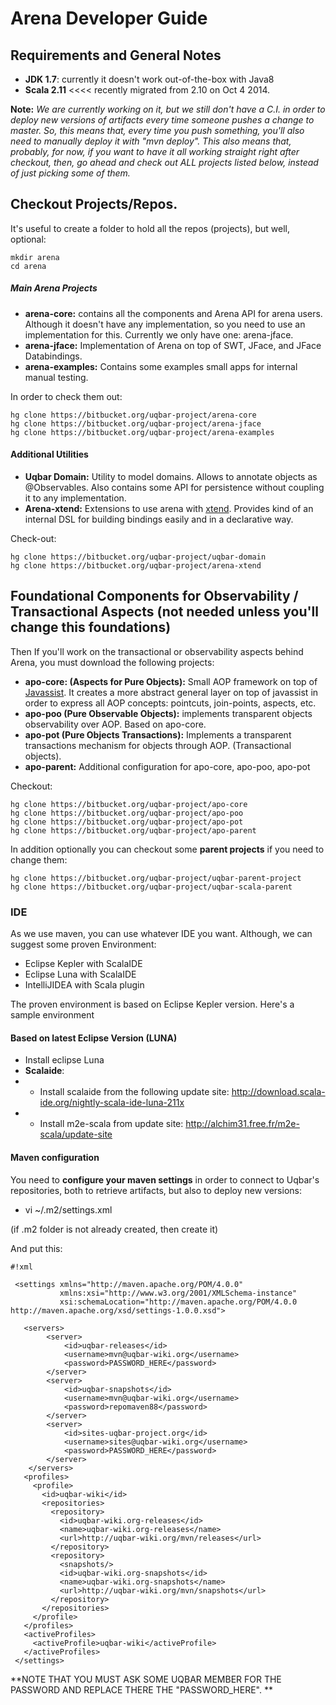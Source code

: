 # Arena Developer Guide #

## Requirements and General Notes ##

* **JDK 1.7**: currently it doesn't work out-of-the-box with Java8
* **Scala 2.11**  <<<< recently migrated from 2.10 on Oct 4 2014.

**Note:** *We are currently working on it, but we still don't have a C.I. in order to deploy new versions of artifacts every time someone pushes a change to master.
So, this means that, every time you push something, you'll also need to manually deploy it with "mvn deploy".
This also means that, probably, for now, if you want to have it all working straight right after checkout, then, go ahead and check out ALL projects listed below, instead of just picking some of them.*

## Checkout Projects/Repos.

It's useful to create a folder to hold all the repos (projects), but well, optional:

```
mkdir arena
cd arena
```
##### Main Arena Projects

* **arena-core:** contains all the components and Arena API for arena users. Although it doesn't have any implementation, so you need to use an implementation for this. Currently we only have one: arena-jface. 
* **arena-jface:** Implementation of Arena on top of SWT, JFace, and JFace Databindings.
* **arena-examples:** Contains some examples small apps for internal manual testing.

In order to check them out:
```
hg clone https://bitbucket.org/uqbar-project/arena-core
hg clone https://bitbucket.org/uqbar-project/arena-jface
hg clone https://bitbucket.org/uqbar-project/arena-examples
```

#### Additional Utilities

* **Uqbar Domain:** Utility to model domains. Allows to annotate objects as @Observables. Also contains some API for persistence without coupling it to any implementation. 
* **Arena-xtend:** Extensions to use arena with [xtend](http://www.eclipse.org/xtend/). Provides kind of an internal DSL for building bindings easily and in a declarative way.

Check-out:
``` 
hg clone https://bitbucket.org/uqbar-project/uqbar-domain
hg clone https://bitbucket.org/uqbar-project/arena-xtend
```

## Foundational Components for Observability / Transactional Aspects (not needed unless you'll change this foundations)

Then If you'll work on the transactional or observability aspects behind Arena, you must download the following projects:

* **apo-core: (Aspects for Pure Objects):** Small AOP framework on top of [Javassist](http://www.csg.ci.i.u-tokyo.ac.jp/~chiba/javassist/). It creates a more abstract general layer on top of javassist in order to express all AOP concepts: pointcuts, join-points, aspects, etc.
* **apo-poo (Pure Observable Objects):** implements transparent objects observability over AOP. Based on apo-core.
* **apo-pot (Pure Objects Transactions):** Implements a transparent transactions mechanism for objects through AOP. (Transactional objects).
* **apo-parent:** Additional configuration for apo-core, apo-poo, apo-pot

Checkout:
```
hg clone https://bitbucket.org/uqbar-project/apo-core
hg clone https://bitbucket.org/uqbar-project/apo-poo
hg clone https://bitbucket.org/uqbar-project/apo-pot
hg clone https://bitbucket.org/uqbar-project/apo-parent
```

In addition optionally you can checkout some **parent projects** if you need to change them:

```
hg clone https://bitbucket.org/uqbar-project/uqbar-parent-project
hg clone https://bitbucket.org/uqbar-project/uqbar-scala-parent
```

### IDE ###

As we use maven, you can use whatever IDE you want.
Although, we can suggest some proven Environment:

* Eclipse Kepler with ScalaIDE
* Eclipse Luna with ScalaIDE
* IntelliJIDEA with Scala plugin

The proven environment is based on Eclipse Kepler version.
Here's a sample environment

#### Based on latest Eclipse Version (LUNA) #####

* Install eclipse Luna
* **Scalaide**:
* + Install scalaide from the following update site: http://download.scala-ide.org/nightly-scala-ide-luna-211x
* + Install m2e-scala from update site: http://alchim31.free.fr/m2e-scala/update-site

#### Maven configuration ####

You need to **configure your maven settings** in order to connect to Uqbar's repositories, both to retrieve artifacts, but also to deploy new versions:

* vi ~/.m2/settings.xml

(if .m2 folder is not already created, then create it)

And put this:

```
#!xml

 <settings xmlns="http://maven.apache.org/POM/4.0.0"  
           xmlns:xsi="http://www.w3.org/2001/XMLSchema-instance"
           xsi:schemaLocation="http://maven.apache.org/POM/4.0.0 http://maven.apache.org/xsd/settings-1.0.0.xsd">

   <servers>
        <server>
            <id>uqbar-releases</id>
            <username>mvn@uqbar-wiki.org</username>
            <password>PASSWORD_HERE</password>
        </server>
        <server>
            <id>uqbar-snapshots</id>
            <username>mvn@uqbar-wiki.org</username>
            <password>repomaven88</password>
        </server>
        <server>
            <id>sites-uqbar-project.org</id>
            <username>sites@uqbar-wiki.org</username>
            <password>PASSWORD_HERE</password>
        </server>
    </servers>
   <profiles>
     <profile>
       <id>uqbar-wiki</id>
       <repositories>
         <repository>
           <id>uqbar-wiki.org-releases</id>
           <name>uqbar-wiki.org-releases</name>
           <url>http://uqbar-wiki.org/mvn/releases</url>
         </repository>
         <repository>
           <snapshots/>
           <id>uqbar-wiki.org-snapshots</id>
           <name>uqbar-wiki.org-snapshots</name>
           <url>http://uqbar-wiki.org/mvn/snapshots</url>
         </repository>
       </repositories>
     </profile>
   </profiles>
   <activeProfiles>
     <activeProfile>uqbar-wiki</activeProfile>
   </activeProfiles>
 </settings>
```

**NOTE THAT YOU MUST ASK SOME UQBAR MEMBER FOR THE PASSWORD AND REPLACE THERE THE "PASSWORD_HERE".
**